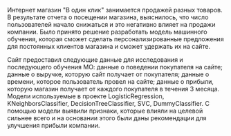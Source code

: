 Интернет магазин "В один клик" занимается продажей разных товаров. В результате отчета о посещении магазина, выяснилось, что число пользователей начало снижаться и это негативно влияет на продажи компании. Было принято решение разработать модель машинного обучения, которая сможет сделать персонализированные предложения для постоянных клиентов магазина и сможет удержать их на сайте.  

Сайт предоставил следующие данные для исследования и последующего обучения МО: данные о поведении покупателя на сайте; данные о выручке, которую сайт получает от покупателя; данные о времени, которое пользователь провел на сайте; данные о прибыли, которую магазин получает от каждого покупателя в течения 3 месяца.
Модели используемые в проекте LogisticRegression, KNeighborsClassifier, DecisionTreeClassifier, SVС, DummyClassifier.
С помощью модели выявили признаки, которые влияли на целевой сильнее всего и на основании этого были даны рекомендации для улучшения прибыли компании.
